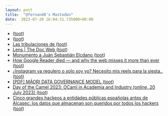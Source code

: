 ```yaml
---
layout: post
title:  "@fernand0's Mastodon"
date:  2023-07-20 16:04:31.735000+00:00
---
```

*  [ ](https://infosec.exchange/@allanfriedman) ([toot](https://mastodon.social/@fernand0/110747259485126119))
*  [ ](https://mastodon.social/users/fernand0/statuses/110747254005817140/activity) ([toot](https://mastodon.social/users/fernand0/statuses/110747254005817140/activity))
*  [Las tribulaciones de  ](https://mastodon.social/@fernand0) ([toot](https://mastodon.social/@fernand0/110747170213370328))
*  [Lens \| The Doc Web ](https://lensmag.xyz/story/the-doc-we) ([toot](https://mastodon.social/@fernand0/110747127685390765))
*  [Monumento a Juán Sebastián Elcdano ](https://www.flickr.com/photos/fernand0/53056953809) ([toot](https://mastodon.social/@fernand0/110746852140928852))
*  [How Google Reader died — and why the web misses it more than ever ](https://www.theverge.com/23778253/google-reader-death-2013-rss-socia) ([toot](https://mastodon.social/@fernand0/110746786601604665))
*  [¿Instagram va regulero o solo soy yo? Necesito mis reels para la siesta.. ](https://mastodon.social/@fernand0/110746701852613352) ([toot](https://mastodon.social/@fernand0/110746701852613352))
*  [[PDF]  MĀORI DATA   GOVERNANCE MODEL   ](https://www.kahuiraraunga.io/_files/ugd/b8e45c_a5b7af8b688c4cd9b7583775c27da52e.pdf) ([toot](https://mastodon.social/@fernand0/110746111592715853))
*  [Day of the Camel 2023: OCaml in Academia and Industry (online, 20 July 2023) ](https://discuss.ocaml.org/t/day-of-the-camel-2023-ocaml-in-academia-and-industry-online-20-july-2023/1260) ([toot](https://mastodon.social/@fernand0/110746020034574422))
*  [Cinco grandes hackeos a entidades públicas españolas antes de Alcasec: los datos que almacenan son queridos por todos los hackers ](https://www.genbeta.com/a-fondo/cinco-grandes-hackeos-a-entidades-publicas-espanolas-antes-alcasec-datos-que-almacenan-queridos-todos-hacker) ([toot](https://mastodon.social/@fernand0/110745762947257003))
